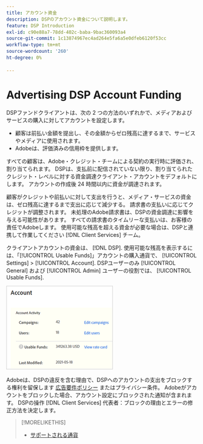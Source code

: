 ```yaml
---
title: アカウント資金
description: DSPのアカウント資金について説明します。
feature: DSP Introduction
exl-id: c90e88a7-78dd-402c-baba-9bac360093a4
source-git-commit: 1c13874967ec4ad264e5fa6a5e0dfeb6120f53cc
workflow-type: tm+mt
source-wordcount: '260'
ht-degree: 0%

---
```


# Advertising DSP Account Funding

DSPファンドクライアントは、次の 2 つの方法のいずれかで、メディアおよびサービスの購入に対してアカウントを設定します。

* 顧客は前払い金額を提出し、その金額からゼロ残高に達するまで、サービスやメディアに使用されます。
* Adobeは、評価済みの信用枠を提供します。

すべての顧客は、Adobe・クレジット・チームによる契約の実行時に評価され、割り当てられます。 DSPは、支払前に配信されていない限り、割り当てられたクレジット・レベルに対する資金調達クライアント・アカウントをデフォルトにします。 アカウントの作成後 24 時間以内に資金が調達されます。

顧客がクレジットや前払いに対して支出を行うと、メディア・サービスの資金は、ゼロ残高に達するまで支出に応じて減少する。 請求書の支払いに応じてクレジットが調整されます。 未処理のAdobe請求書は、DSPの資金調達に影響を与える可能性があります。 すべての請求書のタイムリーな支払いは、お客様の責任でAdobeします。 使用可能な残高を超える資金が必要な場合は、DSPと連携して作業してください [!DNL Client Services] チーム。

クライアントアカウントの資金は、 [!DNL DSP]. 使用可能な残高を表示するには、「[!UICONTROL Usable Funds]」アカウントの購入通貨で、 [!UICONTROL Settings] > [!UICONTROL Account]. DSPユーザーのみ [!UICONTROL General] および [!UICONTROL Admin] ユーザーの役割では、 [!UICONTROL Usable Funds].

![勘定の使用可能な資金](/help/dsp/assets/account-usable-funds.png)

Adobeは、DSPの違反を含む理由で、DSPへのアカウントの支出をブロックする権利を留保します [広告要件ポリシー](/help/policies/ad-requirements-policy.md) またはプライバシー条件。 Adobeがアカウントをブロックした場合、アカウント設定にブロックされた通知が含まれます。 DSPの操作 [!DNL Client Services] 代表者：ブロックの理由とエラーの修正方法を決定します。

>[!MORELIKETHIS]
>
>* [サポートされる通貨](/help/dsp/currency.md)

